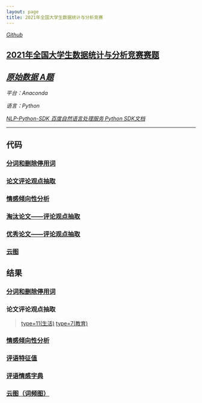 ```yaml
---
layout: page
title: 2021年全国大学生数据统计与分析竞赛
---
```

[*Github*](https://chenxiaolong2019.github.io/Data-Statistics-and-Analysis-Competition/)

## [2021年全国大学生数据统计与分析竞赛赛题](https://chenxiaolong2019.github.io/Data-Statistics-and-Analysis-Competition//2021年全国大学生数据统计与分析竞赛赛题.zip)
## [*原始数据 A题*](https://chenxiaolong2019.github.io/Data-Statistics-and-Analysis-Competition/A题.pdf)

*平台：Anaconda*

*语言：Python*

[*NLP-Python-SDK 百度自然语言处理服务 Python SDK文档*](https://ai.baidu.com/ai-doc/NLP/tk6z52b9z)

---

## **代码**
### [分词和删除停用词](https://chenxiaolong2019.github.io/Data-Statistics-and-Analysis-Competition/分词和删除停用词.py)
### [论文评论观点抽取](https://chenxiaolong2019.github.io/Data-Statistics-and-Analysis-Competition/论文评论观点抽取.py)
### [情感倾向性分析](https://chenxiaolong2019.github.io/Data-Statistics-and-Analysis-Competition/情感倾向性分析.py)
### [淘汰论文——评论观点抽取](https://chenxiaolong2019.github.io/Data-Statistics-and-Analysis-Competition/淘汰论文——评论观点抽取.py)
### [优秀论文——评论观点抽取](https://chenxiaolong2019.github.io/Data-Statistics-and-Analysis-Competition/优秀论文——评论观点抽取.py)
### [云图](https://chenxiaolong2019.github.io/Data-Statistics-and-Analysis-Competition/云图.py)

## **结果**
### [分词和删除停用词](https://chenxiaolong2019.github.io/Data-Statistics-and-Analysis-Competition/result/type7_prop7_汇总_停用词处理后.txt)
### 论文评论观点抽取
> [type=11(生活)](https://chenxiaolong2019.github.io/Data-Statistics-and-Analysis-Competition/result/type11.xlsx)
> [type=7(教育)](https://chenxiaolong2019.github.io/Data-Statistics-and-Analysis-Competition/result/type7.xlsx)

### [情感倾向性分析](https://chenxiaolong2019.github.io/Data-Statistics-and-Analysis-Competition/result/情感倾向性分析.csv)
### [评语特征值](https://chenxiaolong2019.github.io/Data-Statistics-and-Analysis-Competition/result/特征值_type7_prop7_汇总.csv)
### [评语情感字典](https://chenxiaolong2019.github.io/Data-Statistics-and-Analysis-Competition/result/情感词典_type7.docx)
### [云图（词频图）](https://chenxiaolong2019.github.io/Data-Statistics-and-Analysis-Competition/result/Figure_1.png)

